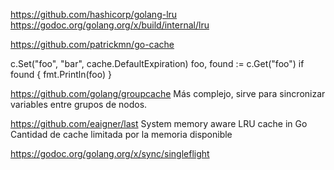 https://github.com/hashicorp/golang-lru
https://godoc.org/golang.org/x/build/internal/lru


https://github.com/patrickmn/go-cache

c.Set("foo", "bar", cache.DefaultExpiration)
foo, found := c.Get("foo")
if found {
    fmt.Println(foo)
}



https://github.com/golang/groupcache
Más complejo, sirve para sincronizar variables entre grupos de nodos.



https://github.com/eaigner/last
System memory aware LRU cache in Go
Cantidad de cache limitada por la memoria disponible



https://godoc.org/golang.org/x/sync/singleflight
